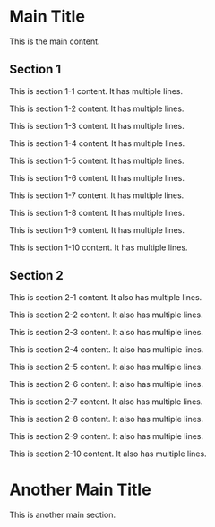 # Main Title
This is the main content.

## Section 1
This is section 1-1 content.
It has multiple lines.

This is section 1-2 content.
It has multiple lines.

This is section 1-3 content.
It has multiple lines.

This is section 1-4 content.
It has multiple lines.

This is section 1-5 content.
It has multiple lines.

This is section 1-6 content.
It has multiple lines.

This is section 1-7 content.
It has multiple lines.

This is section 1-8 content.
It has multiple lines.

This is section 1-9 content.
It has multiple lines.

This is section 1-10 content.
It has multiple lines.

## Section 2
This is section 2-1 content.
It also has multiple lines.

This is section 2-2 content.
It also has multiple lines.

This is section 2-3 content.
It also has multiple lines.

This is section 2-4 content.
It also has multiple lines.

This is section 2-5 content.
It also has multiple lines.

This is section 2-6 content.
It also has multiple lines.

This is section 2-7 content.
It also has multiple lines.

This is section 2-8 content.
It also has multiple lines.

This is section 2-9 content.
It also has multiple lines.

This is section 2-10 content.
It also has multiple lines.

# Another Main Title
This is another main section.